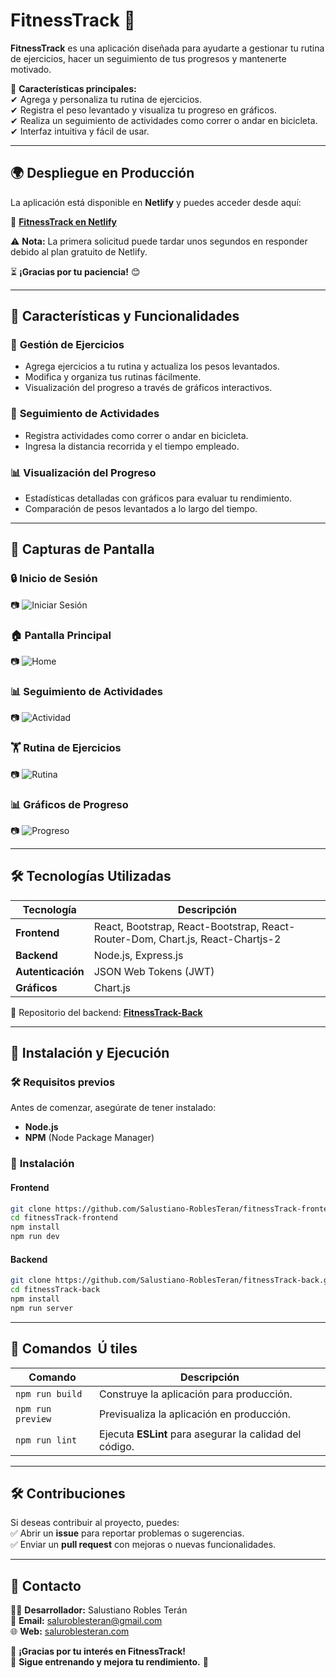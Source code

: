 # **FitnessTrack 🏅**  

**FitnessTrack** es una aplicación diseñada para ayudarte a gestionar tu rutina de ejercicios, hacer un seguimiento de tus progresos y mantenerte motivado.  

📌 **Características principales:**  
✔ Agrega y personaliza tu rutina de ejercicios.  
✔ Registra el peso levantado y visualiza tu progreso en gráficos.  
✔ Realiza un seguimiento de actividades como correr o andar en bicicleta.  
✔ Interfaz intuitiva y fácil de usar.  

---

## 🌍 **Despliegue en Producción**  
La aplicación está disponible en **Netlify** y puedes acceder desde aquí:  

🔗 [**FitnessTrack en Netlify**](https://fitnesstracksalu.netlify.app/)  

⚠ **Nota:** La primera solicitud puede tardar unos segundos en responder debido al plan gratuito de Netlify.  

⏳ **¡Gracias por tu paciencia!** 😊  

---

## 🌟 **Características y Funcionalidades**  

### 💪 **Gestión de Ejercicios**  
- Agrega ejercicios a tu rutina y actualiza los pesos levantados.  
- Modifica y organiza tus rutinas fácilmente.  
- Visualización del progreso a través de gráficos interactivos.  

### 🏃 **Seguimiento de Actividades**  
- Registra actividades como correr o andar en bicicleta.  
- Ingresa la distancia recorrida y el tiempo empleado.  

### 📊 **Visualización del Progreso**  
- Estadísticas detalladas con gráficos para evaluar tu rendimiento.  
- Comparación de pesos levantados a lo largo del tiempo.  

---

## 🎨 **Capturas de Pantalla**  

### 🔒 **Inicio de Sesión**  
📷 ![Iniciar Sesión](src/assets/pasos/iniciarSesion.png)  

### 🏠 **Pantalla Principal**  
📷 ![Home](src/assets/pasos/home.png)  

### 📊 **Seguimiento de Actividades**  
📷 ![Actividad](src/assets/pasos/agregarActividad.png)  

### 🏋️ **Rutina de Ejercicios**  
📷 ![Rutina](src/assets/pasos/rutina.png)  

### 📊 **Gráficos de Progreso**  
📷 ![Progreso](src/assets/pasos/agregarPeso.png)  

---

## 🛠️ **Tecnologías Utilizadas**  

| Tecnología  | Descripción  |
|------------|-------------|
| **Frontend** | React, Bootstrap, React-Bootstrap, React-Router-Dom, Chart.js, React-Chartjs-2 |
| **Backend**  | Node.js, Express.js |
| **Autenticación**  | JSON Web Tokens (JWT) |
| **Gráficos**  | Chart.js |

🔗 Repositorio del backend: [**FitnessTrack-Back**](https://github.com/Salustiano-RoblesTeran/fitnessTrack-back)  

---

## 🚀 **Instalación y Ejecución**  

### 🛠️ **Requisitos previos**  
Antes de comenzar, asegúrate de tener instalado:  
- **Node.js**  
- **NPM** (Node Package Manager)  

### 🏢 **Instalación**  

#### **Frontend**  
```bash
git clone https://github.com/Salustiano-RoblesTeran/fitnessTrack-frontend.git
cd fitnessTrack-frontend
npm install
npm run dev
```

#### **Backend**  
```bash
git clone https://github.com/Salustiano-RoblesTeran/fitnessTrack-back.git
cd fitnessTrack-back
npm install
npm run server
```

---

## 📒 **Comandos  Ú tiles**  

| Comando  | Descripción  |
|----------|-------------|
| `npm run build`  | Construye la aplicación para producción. |
| `npm run preview` | Previsualiza la aplicación en producción. |
| `npm run lint` | Ejecuta **ESLint** para asegurar la calidad del código. |

---

## 🛠️ **Contribuciones**  
Si deseas contribuir al proyecto, puedes:  
✅ Abrir un **issue** para reportar problemas o sugerencias.  
✅ Enviar un **pull request** con mejoras o nuevas funcionalidades.  

---

## 📩 **Contacto**  

👨‍💻 **Desarrollador:** Salustiano Robles Terán  
📧 **Email:** saluroblesteran@gmail.com  
🌐 **Web:** [saluroblesteran.com](https://saluroblesteran.com)  

📌 **¡Gracias por tu interés en FitnessTrack!**  
💪 **Sigue entrenando y mejora tu rendimiento.** 💪  

